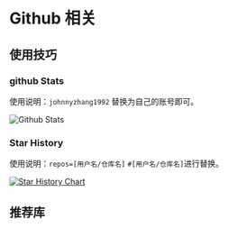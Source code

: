 # Github 相关

## 使用技巧

### github Stats

使用说明：`johnnyzhang1992` 替换为自己的账号即可。

![Github Stats](https://github-readme-stats.vercel.app/api?username=johnnyzhang1992&show_icons=true&theme=dark&count_private=true)

### Star History

使用说明：`repos=[用户名/仓库名]` `#[用户名/仓库名]`进行替换。

[![Star History Chart](https://api.star-history.com/svg?repos=johnnyzhang1992/gushi_lite&type=Date)](https://star-history.com/#johnnyzhang1992/gushi_lite&Date)

## 推荐库
